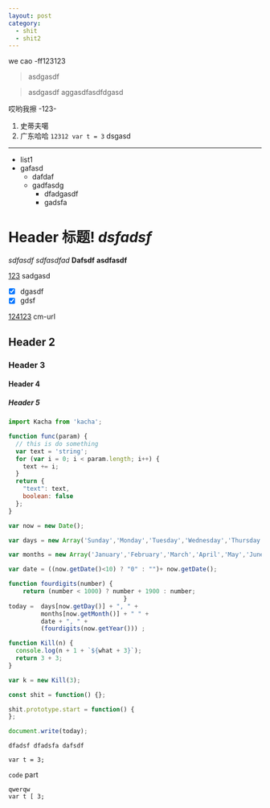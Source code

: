```yaml
---
layout: post
category:
  - shit
  - shit2
---
```


we cao -ff123123

> asdgasdf

> asdgasdf
> aggasdfasdfdgasd

哎哟我擦 -123- 

1. 史蒂夫噶
2. 广东哈哈 `12312 var t = 3` dsgasd

---

- list1
- gafasd
  - dafdaf
  - gadfasdg
    - dfadgasdf
    - gadsfa

# Header 标题! _dsfadsf_

_sdfasdf_ *sdfasdfad* **Dafsdf** __asdfasdf__

[123](sdfasdg) sadgasd

- [x] dgasdf
- [x] gdsf

[124123][1] cm-url

## Header 2

### Header 3

#### Header 4

##### Header 5

```javascript
import Kacha from 'kacha';

function func(param) {
  // this is do something
  var text = 'string';
  for (var i = 0; i < param.length; i++) {
    text += i;
  }
  return {
    "text": text,
    boolean: false
  };
}

var now = new Date();

var days = new Array('Sunday','Monday','Tuesday','Wednesday','Thursday','Friday','Saturday');

var months = new Array('January','February','March','April','May','June','July','August','September','October','November','December');

var date = ((now.getDate()<10) ? "0" : "")+ now.getDate();

function fourdigits(number)	{
	return (number < 1000) ? number + 1900 : number;
								}
today =  days[now.getDay()] + ", " +
         months[now.getMonth()] + " " +
         date + ", " +
         (fourdigits(now.getYear())) ;

function Kill(n) {
  console.log(n + 1 + `${what + 3}`);
  return 3 + 3;
}

var k = new Kill(3);

const shit = function() {};

shit.prototype.start = function() {
};

document.write(today);
```

```
dfadsf dfadsfa dafsdf

var t = 3;
```

`code` part

    qwerqw
    var t [ 3;

[1]: http://www.shit.com
[2]: xhml://fsdfa.com
